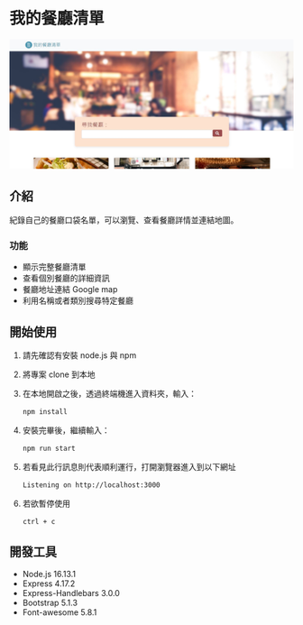 # 我的餐廳清單

![Index page](./public/image/index-snapshot.jpg)

## 介紹

紀錄自己的餐廳口袋名單，可以瀏覽、查看餐廳詳情並連結地圖。

### 功能

- 顯示完整餐廳清單
- 查看個別餐廳的詳細資訊
- 餐廳地址連結 Google map
- 利用名稱或者類別搜尋特定餐廳

## 開始使用

1. 請先確認有安裝 node.js 與 npm
2. 將專案 clone 到本地
3. 在本地開啟之後，透過終端機進入資料夾，輸入：

   ```bash
   npm install
   ```

4. 安裝完畢後，繼續輸入：

   ```bash
   npm run start
   ```

5. 若看見此行訊息則代表順利運行，打開瀏覽器進入到以下網址

   ```bash
   Listening on http://localhost:3000
   ```

6. 若欲暫停使用

   ```bash
   ctrl + c
   ```

## 開發工具

- Node.js 16.13.1
- Express 4.17.2
- Express-Handlebars 3.0.0
- Bootstrap 5.1.3
- Font-awesome 5.8.1